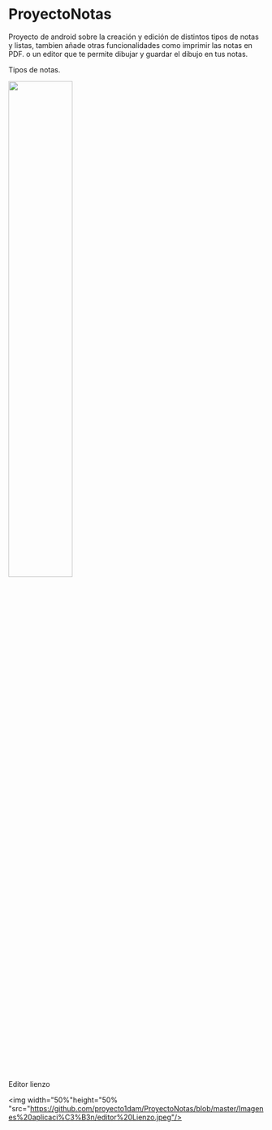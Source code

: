 # ProyectoNotas
Proyecto de android sobre la creación y edición de distintos tipos de notas y listas, tambien añade otras funcionalidades como imprimir las notas en PDF. o un editor que te  permite dibujar y guardar el dibujo en tus notas.



<p>Tipos de notas.</p>
<img width="50%"height="50%"src="https://github.com/proyecto1dam/ProyectoNotas/blob/master/Imagenes%20aplicaci%C3%B3n/distintos%20tipos%20de%20notas.jpeg"/>

<p>Editor lienzo</p>


<img width="50%"height="50%
"src="https://github.com/proyecto1dam/ProyectoNotas/blob/master/Imagenes%20aplicaci%C3%B3n/editor%20Lienzo.jpeg"/>

